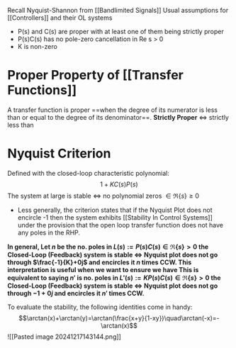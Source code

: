 Recall Nyquist-Shannon from [[Bandlimited Signals]]
Usual assumptions for [[Controllers]] and their OL systems
- P(s) and C(s) are proper with at least one of them being strictly proper
- P(s)C(s) has no pole-zero cancellation in Re s > 0
- K is non-zero
# Proper Property of [[Transfer Functions]]
A transfer function is proper ==when the degree of its numerator is less than or equal to the degree of its denominator==. **Strictly Proper** $\iff$ strictly less than

# Nyquist Criterion
Defined with the closed-loop characteristic polynomial: $$1+KC(s)P(s)$$
The system at large is stable $\iff$ no polynomial zeros $\in\Re\{s\}\geq 0$
- Less generally, the criterion states that if the Nyquist Plot does not encircle -1 then the system exhibits [[Stability In Control Systems]] under the provision that the open loop transfer function does not have any poles in the RHP.

**In general, Let $n$ be the no. poles in $L(s):=P(s)C(s)\in\Re\{s\}>0$ the Closed-Loop (Feedback) system is stable $\iff$ Nyquist plot does not go through $\frac{-1}{K}+0j$ and encircles it $n$ times CCW. This interpretation is useful when we want to ensure we have 
This is equivalent to saying $n'$ is no. poles in $L'(s):=KP(s)C(s)\in\Re\{s\}>0$ the Closed-Loop (Feedback) system is stable $\iff$ Nyquist plot does not go through $-1+0j$ and encircles it $n'$ times CCW.**

To evaluate the stability, the following identities come in handy: $$\arctan(x)+\arctan(y)=\arctan(\frac{x+y}{1-xy})\quad\arctan(-x)=-\arctan(x)$$
![[Pasted image 20241217143144.png]]
